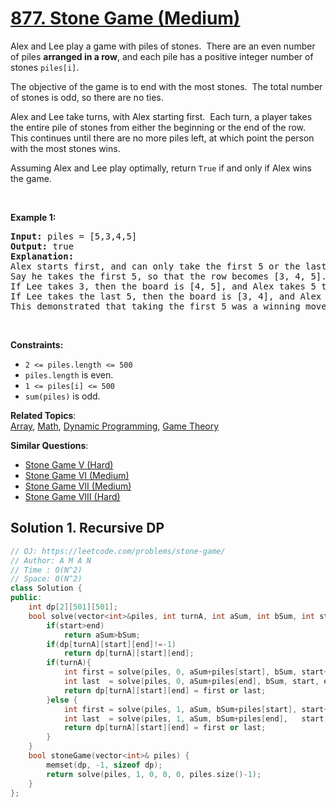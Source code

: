 # [877. Stone Game (Medium)](https://leetcode.com/problems/stone-game/)

<p>Alex and Lee play a game with piles of stones.&nbsp; There are an even number of&nbsp;piles <strong>arranged in a row</strong>, and each pile has a positive integer number of stones <code>piles[i]</code>.</p>

<p>The objective of the game is to end with the most&nbsp;stones.&nbsp; The total number of stones is odd, so there are no ties.</p>

<p>Alex and Lee take turns, with Alex starting first.&nbsp; Each turn, a player&nbsp;takes the entire pile of stones from either the beginning or the end of the row.&nbsp; This continues until there are no more piles left, at which point the person with the most stones wins.</p>

<p>Assuming Alex and Lee play optimally, return <code>True</code>&nbsp;if and only if Alex wins the game.</p>

<p>&nbsp;</p>
<p><strong>Example 1:</strong></p>

<pre><strong>Input:</strong> piles = [5,3,4,5]
<strong>Output:</strong> true
<strong>Explanation: </strong>
Alex starts first, and can only take the first 5 or the last 5.
Say he takes the first 5, so that the row becomes [3, 4, 5].
If Lee takes 3, then the board is [4, 5], and Alex takes 5 to win with 10 points.
If Lee takes the last 5, then the board is [3, 4], and Alex takes 4 to win with 9 points.
This demonstrated that taking the first 5 was a winning move for Alex, so we return true.
</pre>

<p>&nbsp;</p>
<p><strong>Constraints:</strong></p>

<ul>
	<li><code>2 &lt;= piles.length &lt;= 500</code></li>
	<li><code>piles.length</code> is even.</li>
	<li><code>1 &lt;= piles[i] &lt;= 500</code></li>
	<li><code>sum(piles)</code> is odd.</li>
</ul>


**Related Topics**:  
[Array](https://leetcode.com/tag/array/), [Math](https://leetcode.com/tag/math/), [Dynamic Programming](https://leetcode.com/tag/dynamic-programming/), [Game Theory](https://leetcode.com/tag/game-theory/)

**Similar Questions**:
* [Stone Game V (Hard)](https://leetcode.com/problems/stone-game-v/)
* [Stone Game VI (Medium)](https://leetcode.com/problems/stone-game-vi/)
* [Stone Game VII (Medium)](https://leetcode.com/problems/stone-game-vii/)
* [Stone Game VIII (Hard)](https://leetcode.com/problems/stone-game-viii/)

## Solution 1. Recursive DP 

```cpp
// OJ: https://leetcode.com/problems/stone-game/
// Author: A M A N
// Time : O(N^2)
// Space: O(N^2)
class Solution {
public:
    int dp[2][501][501];
    bool solve(vector<int>&piles, int turnA, int aSum, int bSum, int start, int end){
        if(start>end) 
            return aSum>bSum;
        if(dp[turnA][start][end]!=-1)
            return dp[turnA][start][end];
        if(turnA){
            int first = solve(piles, 0, aSum+piles[start], bSum, start+1, end);
            int last  = solve(piles, 0, aSum+piles[end], bSum, start, end-1);
            return dp[turnA][start][end] = first or last;
        }else {
            int first = solve(piles, 1, aSum, bSum+piles[start], start+1, end);
            int last  = solve(piles, 1, aSum, bSum+piles[end],   start,   end-1);
            return dp[turnA][start][end] = first or last;
        }
    }
    bool stoneGame(vector<int>& piles) {
        memset(dp, -1, sizeof dp);
        return solve(piles, 1, 0, 0, 0, piles.size()-1);
    }
};
```